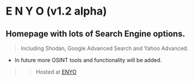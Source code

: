 # E N Y O (v1.2 alpha)

## Homepage with lots of Search Engine options.
> Including Shodan, Google Advanced Search and Yahoo Advanced.

* In future more OSINT tools and functionality will be added.

>> Hosted at <a href="https://noisyboy.cf/ENYO">ENYO</a>
